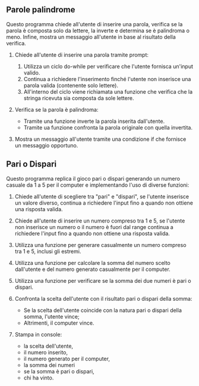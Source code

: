 ## Parole palindrome

Questo programma chiede all'utente di inserire una parola, verifica se la parola è composta solo da lettere, la inverte e determina se è palindroma o meno. Infine, mostra un messaggio all'utente in base al risultato della verifica.

1. Chiede all'utente di inserire una parola tramite prompt:
   1. Utilizza un ciclo do-while per verificare che l'utente fornisca un'input valido.
   2. Continua a richiedere l'inserimento finché l'utente non inserisce una parola valida (contenente solo lettere).
   3. All'interno del ciclo viene richiamata una funzione che verifica che la stringa ricevuta sia composta da sole lettere.

2. Verifica se la parola è palindroma:
   - Tramite una funzione inverte la parola inserita dall'utente.
   - Tramite ua funzione confronta la parola originale con quella invertita.

3. Mostra un messaggio all'utente tramite una condizione if che fornisce un messaggio opportuno.



## Pari o Dispari

Questo programma replica il gioco pari o dispari generando un numero casuale da 1 a 5 per il computer e implementando l'uso di diverse funzioni:

1. Chiede all'utente di scegliere tra "pari" e "dispari", se l'utente inserisce un valore diverso, continua a richiedere l'input fino a quando non ottiene una risposta valida.

2. Chiede all'utente di inserire un numero compreso tra 1 e 5, se l'utente non inserisce un numero o il numero è fuori dal range continua a richiedere l'input fino a quando non ottiene una risposta valida.

3. Utilizza una funzione per generare casualmente un numero compreso tra 1 e 5, inclusi gli estremi.

4. Utilizza una funzione per calcolare la somma del numero scelto dall'utente e del numero generato casualmente per il computer.

5. Utilizza una funzione per verificare se la somma dei due numeri è pari o dispari.

6. Confronta la scelta dell'utente con il risultato pari o dispari della somma:
   - Se la scelta dell'utente coincide con la natura pari o dispari della somma, l'utente vince;
   - Altrimenti, il computer vince.

7. Stampa in console: 
   - la scelta dell'utente, 
   - il numero inserito, 
   - il numero generato per il computer, 
   - la somma dei numeri 
   - se la somma è pari o dispari,
   - chi ha vinto.
